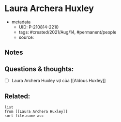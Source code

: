 ---
---

# Laura Archera Huxley

- metadata
	- UID: P-210814-2210
	- tags: #created/2021/Aug/14, #permanent/people 
	- source: 

## Notes


## Questions & thoughts:
- [ ] Laura Archera Huxley vợ của [[Aldous Huxley]]

## Related:
```dataview
list
from [[Laura Archera Huxley]]
sort file.name asc
```
